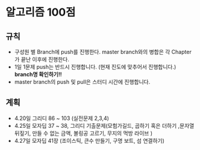 # 알고리즘 100점

## 규칙

- 구성원 별 Branch에 push를 진행한다. master branch와의 병합은 각 Chapter가 끝난 이후에 진행한다.
- 1일 1문제 push는 반드시 진행합니다. (현재 진도에 맞추어서 진행합니다.) <b>branch명 확인하기!!</b>
- master branch의 push 및 pull은 스터디 시간에 진행합니다.

## 계획

- 4.20일 그리디 86 ~ 103 (실전문제 2,3,4)
- 4.25일 모자딥 37 ~ 38, 그리디 기출문제(모험가길드, 곱하기 혹은 더하기 ,문자열 뒤짚기, 만들 수 없는 금액, 볼링공 고르기, 무지의 먹방 라이브 )
- 4.27일 모자딥 41장 (조이스틱, 큰수 만들기, 구명 보트, 섬 연결하기)
